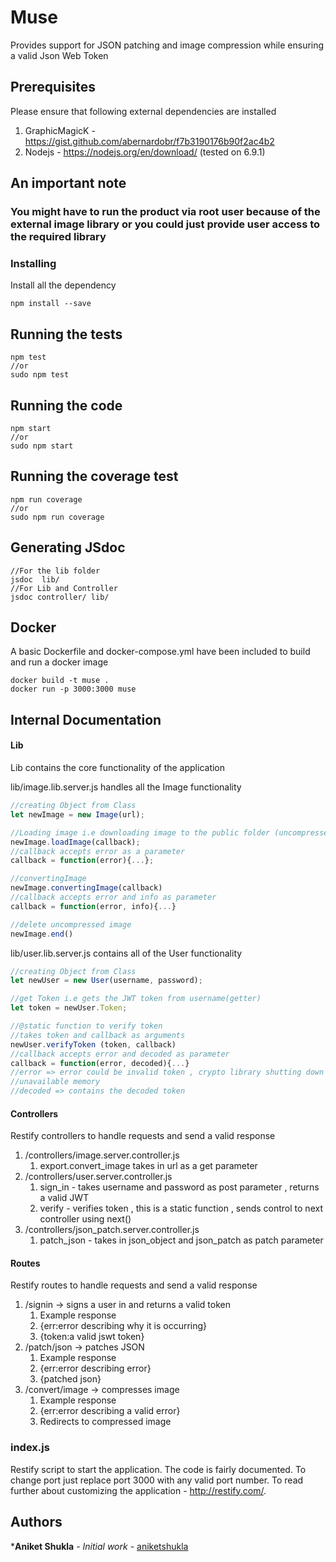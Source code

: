 # Muse

Provides support for JSON patching and image compression while ensuring a valid Json Web Token

## Prerequisites

Please ensure that following external dependencies are installed

1. GraphicMagicK - https://gist.github.com/abernardobr/f7b3190176b90f2ac4b2
1. Nodejs - https://nodejs.org/en/download/ (tested on 6.9.1)

## An important note
### You might have to run the product via root user because of the external image library or you could just provide user access to the required library


### Installing

Install all the dependency

```
npm install --save
```

## Running the tests

```
npm test
//or
sudo npm test
```

## Running the code

```
npm start
//or
sudo npm start
```

## Running the coverage test

```
npm run coverage
//or
sudo npm run coverage
```

## Generating JSdoc

```
//For the lib folder
jsdoc  lib/
//For Lib and Controller
jsdoc controller/ lib/
```  

## Docker

A basic Dockerfile and docker-compose.yml have been included to build and run a docker image

```
docker build -t muse .
docker run -p 3000:3000 muse
```

## Internal Documentation
#### Lib
Lib contains the core functionality of the application

lib/image.lib.server.js handles all the Image functionality
```javascript
//creating Object from Class
let newImage = new Image(url);

//Loading image i.e downloading image to the public folder (uncompressed)
newImage.loadImage(callback);
//callback accepts error as a parameter
callback = function(error){...};

//convertingImage
newImage.convertingImage(callback)
//callback accepts error and info as parameter
callback = function(error, info){...}

//delete uncompressed image
newImage.end()
```

lib/user.lib.server.js contains all of the User functionality
```javascript
//creating Object from Class
let newUser = new User(username, password);

//get Token i.e gets the JWT token from username(getter)
let token = newUser.Token;

//@static function to verify token
//takes token and callback as arguments
newUser.verifyToken (token, callback)
//callback accepts error and decoded as parameter
callback = function(error, decoded){...}
//error => error could be invalid token , crypto library shutting down Node due to
//unavailable memory
//decoded => contains the decoded token
```
#### Controllers
Restify controllers to handle requests and send a valid response

1. /controllers/image.server.controller.js
   1. export.convert_image takes in url as a get parameter
1. /controllers/user.server.controller.js
   1. sign_in - takes username and password as post parameter , returns a valid JWT
   1. verify - verifies token , this is a static function , sends control to next controller using next()
1. /controllers/json_patch.server.controller.js
   1. patch_json - takes in json_object and json_patch as patch parameter

#### Routes
Restify routes to handle requests and send a valid response
1. /signin -> signs a user in and returns a valid token
   1. Example response
     1. {err:error describing why it is occurring}
     2. {token:a valid jswt token}
2. /patch/json -> patches JSON
   1. Example response
     1. {err:error describing error}
     2. {patched json}
3. /convert/image -> compresses image
   1. Example response
     1. {err:error describing a valid error}
     2. Redirects to compressed image

### index.js
Restify script to start the application.
The code is fairly documented.
To change port just replace port 3000 with any valid port number.
To read further about customizing the application - http://restify.com/.
## Authors

***Aniket Shukla** - *Initial work* - [aniketshukla](https://github.com/aniketshukla)
